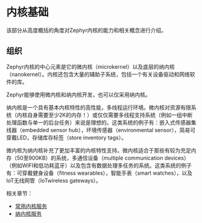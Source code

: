 # 内核基础

该部分从高度概括的角度对Zephyr内核的能力和相关概念进行介绍。

## 组织

Zephyr内核的中心元素是它的微内核（microkernel）以及底层的纳内核（nanokernel）。内核还包含大量的辅助子系统，包括一个有关设备驱动和网络软件的库。

Zephyr能够使用微内核和纳内核开发，也可以仅采用纳内核。

纳内核是一个具有基本内核特性的高性能，多线程运行环境。微内核对资源有限系统（内核自身需要至少2K的内存！）或仅仅需要多线程支持系统（例如一组中断处理函数与单一的后台任务）来说是理想的。这类系统的例子有：嵌入式传感器集线器（embedded sensor hub），坏境传感器（environmental sensor），简易可穿戴LED，存储库存标签（store inventory tags）。

微内核为纳内核补充了更加丰富的内核特性支持。微内核适合于那些有较为充足内存（50至900KB）的系统，多通信设备（multiple communication devices）（例如WIFI和低功耗蓝牙）以及包含有数据处理多任务的系统。这类系统的例子有：可穿戴健身设备（fitness wearables），智能手表（smart watches），以及IoT无线网管（IoTwireless gateways）。

相关章节：

* [常用内核服务](common_kernel_services.md)
* [纳内核服务](nanokernel_services.md)

